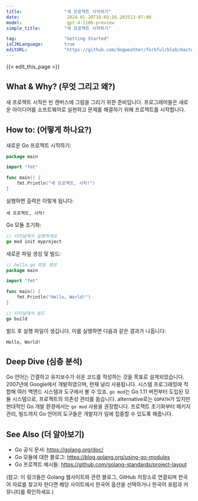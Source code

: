 ```yaml
---
title:                "새 프로젝트 시작하기"
date:                  2024-01-20T18:03:56.203513-07:00
model:                 gpt-4-1106-preview
simple_title:         "새 프로젝트 시작하기"

tag:                  "Getting Started"
isCJKLanguage:        true
editURL:              "https://github.com/dogweather/forkful/blob/master/content/ko/go/starting-a-new-project.md"
---
```


{{< edit_this_page >}}

## What & Why? (무엇 그리고 왜?)
새 프로젝트 시작은 빈 캔버스에 그림을 그리기 위한 준비입니다. 프로그래머들은 새로운 아이디어를 소프트웨어로 실현하고 문제를 해결하기 위해 프로젝트를 시작합니다.

## How to: (어떻게 하나요?)
새로운 Go 프로젝트 시작하기:
```Go
package main

import "fmt"

func main() {
    fmt.Println("새 프로젝트, 시작!")
}
```
실행하면 출력은 이렇게 됩니다:
```
새 프로젝트, 시작!
```
Go 모듈 초기화:
```Go
// 터미널에서 실행하세요
go mod init myproject
```
새로운 파일 생성 및 빌드:
```Go
// hello.go 파일 생성
package main

import "fmt"

func main() {
    fmt.Println("Hello, World!")
}

// 터미널에서 빌드
go build
```
빌드 후 실행 파일이 생깁니다. 이를 실행하면 다음과 같은 결과가 나옵니다:
```
Hello, World!
```

## Deep Dive (심층 분석)
Go 언어는 간결하고 유지보수가 쉬운 코드를 작성하는 것을 목표로 설계되었습니다. 2007년에 Google에서 개발하였으며, 현재 널리 사용됩니다. 시스템 프로그래밍에 적합해 여러 백엔드 시스템과 도구에서 볼 수 있죠. `go mod`는 Go 1.11 버전부터 도입된 모듈 시스템으로, 프로젝트의 의존성 관리를 돕습니다. alternative로는 `GOPATH`가 있지만 현대적인 Go 개발 환경에서는 `go mod` 사용을 권장합니다. 프로젝트 초기화부터 패키지 관리, 빌드까지 Go 언어의 도구들은 개발자가 일에 집중할 수 있도록 해줍니다.

## See Also (더 알아보기)
- Go 공식 문서: https://golang.org/doc/
- Go 모듈에 대한 블로그: https://blog.golang.org/using-go-modules
- Go 프로젝트 예시들: https://github.com/golang-standards/project-layout

(참고: 이 링크들은 Golang 웹사이트와 관련 블로그, GitHub 저장소로 연결되며 한국어 자료를 찾고자 한다면 해당 사이트에서 한국어 옵션을 선택하거나 한국어 포럼과 커뮤니티를 확인하세요.)
